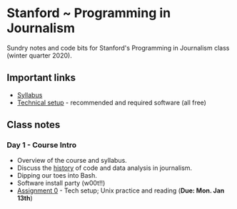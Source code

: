 # Stanford ~ Programming in Journalism

Sundry notes and code bits for Stanford's Programming in Journalism class (winter quarter 2020).

## Important links

* [Syllabus][]
* [Technical setup](docs/tech_setup.md) - recommended and required software (all free)

[Syllabus]: https://canvas.stanford.edu/courses/111874/assignments/syllabus

## Class notes

### Day 1 - Course Intro

* Overview of the course and syllabus.
* Discuss the [history](docs/history.md) of code and data analysis in journalism. 
* Dipping our toes into Bash. 
* Software install party (w00t!!)
* [Assignment 0](assignments/0.md) - Tech setup; Unix practice and reading (**Due: Mon. Jan 13th**)